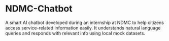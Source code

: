 # NDMC-Chatbot
A smart AI chatbot developed during an internship at NDMC to help citizens access service-related information easily. It understands natural language queries and responds with relevant info using local mock datasets. 
